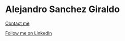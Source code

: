 # Alejandro Sanchez Giraldo 

[Contact me](mailto:alejandrosanchezau@yahoo.com.au)

[Follow me on LinkedIn](https://www.linkedin.com/in/alejandrosanchezgiraldo)

